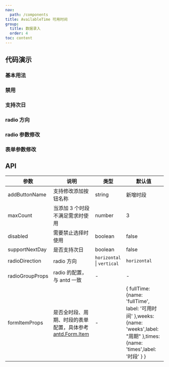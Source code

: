 ```yaml
---
nav:
  path: /components
title: AvailableTime 可用时间
group:
  title: 数据录入
  order: 4
toc: content
---
```


## 代码演示

### 基本用法

<code src="./demo/base.tsx"></code>

### 禁用

<code src="./demo/disabled.tsx"></code>

### 支持次日

<code src="./demo/supportNextDay.tsx"></code>

### radio 方向

<code src="./demo/radioDirection.tsx"></code>

### radio 参数修改

<code src="./demo/radioGroupProps.tsx"></code>

### 表单参数修改

<code src="./demo/formItemProps.tsx"></code>

## API

| 参数            | 说明                                                                                                       | 类型                       | 默认值                                                                                                                           |
| --------------- | ---------------------------------------------------------------------------------------------------------- | -------------------------- | -------------------------------------------------------------------------------------------------------------------------------- |
| addButtonName   | 支持修改添加按钮名称                                                                                       | string                     | 新增时段                                                                                                                         |
| maxCount        | 当添加 3 个时段不满足需求时使用                                                                            | number                     | 3                                                                                                                                |
| disabled        | 需要禁止选择时使用                                                                                         | boolean                    | false                                                                                                                            |
| supportNextDay  | 是否支持次日                                                                                               | boolean                    | false                                                                                                                            |
| radioDirection  | radio 方向                                                                                                 | `horizontal` \| `vertical` | `horizontal`                                                                                                                     |
| radioGroupProps | radio 的配置，与 antd 一致                                                                                 | -                          | -                                                                                                                                |
| formItemProps   | 是否全时段、周期、时段的表单配置，具体参考[antd.Form.Item](https://ant.design/components/form-cn#formitem) | -                          | { fullTime: {name: 'fullTime', label: '可用时间' },weeks: {name: 'weeks',label: "周期" },times: {name: 'times',label: '时段' } } |
